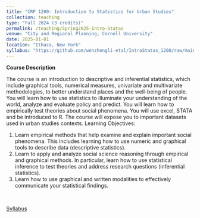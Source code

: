 ```yaml
---
title: "CRP 1200: Introduction to Statistics for Urban Studies"
collection: teaching
type: "Fall 2024 (3 credits)"
permalink: /teaching/Spring2025-intro-Statas
venue: "City and Regional Planning, Cornell University"
date: 2025-01-01
location: "Ithaca, New York"
syllabus: "https://github.com/wenzhengli-etal/IntroStatas_1200/raw/main/Syllabus/CRP1200_syllabus_sp2025.pdf"
---
```


**Course Description**

The course is an introduction to descriptive and inferential statistics, which include graphical tools, numerical measures, univariate and multivariate methodologies, to better understand places and the well-being of people. You will learn how to use statistics to illuminate your understanding of the world, analyze and evaluate policy and predict. You will learn how to empirically test theories about social phenomena. You will use excel, STATA and be introduced to R. The course will expose you to important datasets used in urban studies contexts. 
Learning Objectives: 
1. Learn empirical methods that help examine and explain important social phenomena. This includes learning how to use numeric and graphical tools to describe data (descriptive statistics). 
2. Learn to apply and analyze social science reasoning through empirical and graphical methods. In particular, learn how to use statistical inference to test theories and address research questions (inferential statistics). 
3. Learn how to use graphical and written modalities to effectively communicate your statistical findings. 
 <br/>

[Syllabus](https://github.com/wenzhengli-etal/IntroStatas_1200/raw/main/Syllabus/CRP1200_syllabus_sp2025.pdf)

